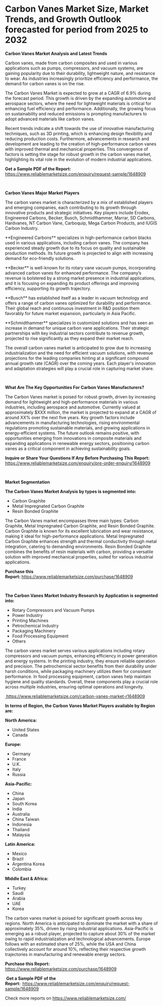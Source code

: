 <p><h1>Carbon Vanes Market Size, Market Trends, and Growth Outlook forecasted for period from 2025 to 2032</h1></p><p><strong>Carbon Vanes Market Analysis and Latest Trends</strong></p>
<p><p>Carbon vanes, made from carbon composites and used in various applications such as pumps, compressors, and vacuum systems, are gaining popularity due to their durability, lightweight nature, and resistance to wear. As industries increasingly prioritize efficiency and performance, the demand for carbon vanes is on the rise.</p><p>The Carbon Vanes Market is expected to grow at a CAGR of 6.9% during the forecast period. This growth is driven by the expanding automotive and aerospace sectors, where the need for lightweight materials is critical for enhancing fuel efficiency and performance. Additionally, the growing focus on sustainability and reduced emissions is prompting manufacturers to adopt advanced materials like carbon vanes.</p><p>Recent trends indicate a shift towards the use of innovative manufacturing techniques, such as 3D printing, which is enhancing design flexibility and reducing production costs. Furthermore, advancements in research and development are leading to the creation of high-performance carbon vanes with improved thermal and mechanical properties. This convergence of factors is setting the stage for robust growth in the carbon vanes market, highlighting its vital role in the evolution of modern industrial applications.</p></p>
<p><strong>Get a Sample PDF of the Report:&nbsp;</strong> <a href="https://www.reliablemarketsize.com/enquiry/request-sample/1648909?utm_campaign=2520&utm_medium=2&utm_source=Github&utm_content=ia&utm_term=04042025&utm_id=carbon-vanes">https://www.reliablemarketsize.com/enquiry/request-sample/1648909</a></p>
<p>&nbsp;</p>
<p><strong>Carbon Vanes Major Market Players</strong></p>
<p><p>The carbon vanes market is characterized by a mix of established players and emerging companies, each contributing to its growth through innovative products and strategic initiatives. Key players include Erodex, Engineered Carbons, Becker, Busch, Schmidthammer, Marrar, SD Carbons, Hardvanes, NT Carbon Vane, Carboquip, Mega Carbon Products, and IUGIS Carbon Industry.</p><p>**Engineered Carbons** specializes in high-performance carbon blacks used in various applications, including carbon vanes. The company has experienced steady growth due to its focus on quality and sustainable production methods. Its future growth is projected to align with increasing demand for eco-friendly solutions.</p><p>**Becker** is well-known for its rotary vane vacuum pumps, incorporating advanced carbon vanes for enhanced performance. The company’s revenue is bolstered by a strong market presence in industrial applications, and it is focusing on expanding its product offerings and improving efficiency, supporting its growth trajectory.</p><p>**Busch** has established itself as a leader in vacuum technology and offers a range of carbon vanes optimized for durability and performance. Their global reach and continuous investment in R&D position them favorably for future market expansion, particularly in Asia Pacific.</p><p>**Schmidthammer** specializes in customized solutions and has seen an increase in demand for unique carbon vane applications. Their strategic partnerships with key industrial sectors contribute to revenue growth, projected to rise significantly as they expand their market reach.</p><p>The overall carbon vanes market is anticipated to grow due to increasing industrialization and the need for efficient vacuum solutions, with revenue projections for the leading companies hinting at a significant compound annual growth rate (CAGR) over the coming years. Each player's innovation and adaptation strategies will play a crucial role in capturing market share.</p></p>
<p>&nbsp;</p>
<p><strong>What Are The Key Opportunities For Carbon Vanes Manufacturers?</strong></p>
<p><p>The Carbon Vanes market is poised for robust growth, driven by increasing demand for lightweight and high-performance materials in various industries, including aerospace and automotive. Currently valued at approximately $XXX million, the market is projected to expand at a CAGR of around XX% over the next five years. Key growth factors include advancements in manufacturing technologies, rising environmental regulations promoting sustainable materials, and growing applications in energy-efficient systems. The future outlook remains positive, with opportunities emerging from innovations in composite materials and expanding applications in renewable energy sectors, positioning carbon vanes as a critical component in achieving sustainability goals.</p></p>
<p><strong>Inquire or Share Your Questions If Any Before Purchasing This Report:</strong> <a href="https://www.reliablemarketsize.com/enquiry/pre-order-enquiry/1648909?utm_campaign=2520&utm_medium=2&utm_source=Github&utm_content=ia&utm_term=04042025&utm_id=carbon-vanes">https://www.reliablemarketsize.com/enquiry/pre-order-enquiry/1648909</a></p>
<p>&nbsp;</p>
<p><strong>Market Segmentation</strong></p>
<p><strong>The Carbon Vanes Market Analysis by types is segmented into:</strong></p>
<p><ul><li>Carbon Graphite</li><li>Metal Impregnated Carbon Graphite</li><li>Resin Bonded Graphite</li></ul></p>
<p><p>The Carbon Vanes market encompasses three main types: Carbon Graphite, Metal Impregnated Carbon Graphite, and Resin Bonded Graphite. Carbon Graphite is known for its excellent lubrication and wear resistance, making it ideal for high-performance applications. Metal Impregnated Carbon Graphite enhances strength and thermal conductivity through metal integration, catering to demanding environments. Resin Bonded Graphite combines the benefits of resin materials with carbon, providing a versatile solution with improved mechanical properties, suited for various industrial applications.</p></p>
<p><strong>Purchase this Report:&nbsp;</strong><a href="https://www.reliablemarketsize.com/purchase/1648909?utm_campaign=2520&utm_medium=2&utm_source=Github&utm_content=ia&utm_term=04042025&utm_id=carbon-vanes">https://www.reliablemarketsize.com/purchase/1648909</a></p>
<p>&nbsp;</p>
<p><strong>The Carbon Vanes Market Industry Research by Application is segmented into:</strong></p>
<p><ul><li>Rotary Compressors and Vacuum Pumps</li><li>Power Industry</li><li>Printing Machines</li><li>Petrochemical Industry</li><li>Packaging Machinery</li><li>Food Processing Equipment</li><li>Others</li></ul></p>
<p><p>The carbon vanes market serves various applications including rotary compressors and vacuum pumps, enhancing efficiency in power generation and energy systems. In the printing industry, they ensure reliable operation and precision. The petrochemical sector benefits from their durability under harsh conditions, while packaging machinery utilizes them for consistent performance. In food processing equipment, carbon vanes help maintain hygiene and quality standards. Overall, these components play a crucial role across multiple industries, ensuring optimal operations and longevity.</p></p>
<p><a href="https://www.reliablemarketsize.com/carbon-vanes-market-r1648909?utm_campaign=2520&utm_medium=2&utm_source=Github&utm_content=ia&utm_term=04042025&utm_id=carbon-vanes">&nbsp;https://www.reliablemarketsize.com/carbon-vanes-market-r1648909</a></p>
<p><strong>In terms of Region, the Carbon Vanes Market Players available by Region are:</strong></p>
<p>
    <p> <strong> North America: </strong>
        <ul>
            <li>United States</li>
            <li>Canada</li>
        </ul>
        </p> 
    <p> <strong> Europe: </strong>
        <ul>
            <li>Germany</li>
            <li>France</li>
            <li>U.K.</li>
            <li>Italy</li>
            <li>Russia</li>
        </ul>
        </p> 
    <p> <strong> Asia-Pacific: </strong>
        <ul>
            <li>China</li>
            <li>Japan</li>
            <li>South Korea</li>
            <li>India</li>
            <li>Australia</li>
            <li>China Taiwan</li>
            <li>Indonesia</li>
            <li>Thailand</li>
            <li>Malaysia</li>
        </ul>
        </p> 
    <p> <strong> Latin America: </strong>
        <ul>
            <li>Mexico</li>
            <li>Brazil</li>
            <li>Argentina Korea</li>
            <li>Colombia</li>
        </ul>
        </p> 
    <p> <strong> Middle East & Africa: </strong>
        <ul>
            <li>Turkey</li>
            <li>Saudi</li>
            <li>Arabia</li>
            <li>UAE</li>
            <li>Korea</li>
        </ul>
    </p>
    </p>
<p><p>The carbon vanes market is poised for significant growth across key regions. North America is anticipated to dominate the market with a share of approximately 35%, driven by rising industrial applications. Asia-Pacific is emerging as a robust player, projected to capture about 30% of the market owing to rapid industrialization and technological advancements. Europe follows with an estimated share of 25%, while the USA and China collectively account for around 10%, reflecting their respective growth trajectories in manufacturing and renewable energy sectors.</p></p>
<p><strong>Purchase this Report: </strong><a href="https://www.reliablemarketsize.com/purchase/1648909?utm_campaign=2520&utm_medium=2&utm_source=Github&utm_content=ia&utm_term=04042025&utm_id=carbon-vanes">https://www.reliablemarketsize.com/purchase/1648909</a></p>
<p>&nbsp;<strong>Get a Sample PDF of the Report:&nbsp;&nbsp;</strong><a href="https://www.reliablemarketsize.com/enquiry/request-sample/1648909?utm_campaign=2520&utm_medium=2&utm_source=Github&utm_content=ia&utm_term=04042025&utm_id=carbon-vanes">https://www.reliablemarketsize.com/enquiry/request-sample/1648909</a></p>
<p><strong></strong></p>
<p>Check more reports on <a href="https://www.reliablemarketsize.com/?utm_campaign=2520&utm_medium=2&utm_source=Github&utm_content=ia&utm_term=04042025&utm_id=carbon-vanes">https://www.reliablemarketsize.com/</a></p>